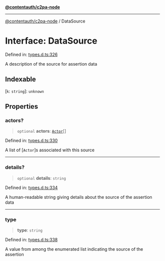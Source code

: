 [**@contentauth/c2pa-node**](../README.md)

***

[@contentauth/c2pa-node](../README.md) / DataSource

# Interface: DataSource

Defined in: [types.d.ts:326](https://github.com/contentauth/c2pa-node-v2/blob/280e70a4878b95c480efb475988df1206fe5da39/js-src/types.d.ts#L326)

A description of the source for assertion data

## Indexable

\[`k`: `string`\]: `unknown`

## Properties

### actors?

> `optional` **actors**: [`Actor`](Actor.md)[]

Defined in: [types.d.ts:330](https://github.com/contentauth/c2pa-node-v2/blob/280e70a4878b95c480efb475988df1206fe5da39/js-src/types.d.ts#L330)

A list of [`Actor`]s associated with this source

***

### details?

> `optional` **details**: `string`

Defined in: [types.d.ts:334](https://github.com/contentauth/c2pa-node-v2/blob/280e70a4878b95c480efb475988df1206fe5da39/js-src/types.d.ts#L334)

A human-readable string giving details about the source of the assertion data

***

### type

> **type**: `string`

Defined in: [types.d.ts:338](https://github.com/contentauth/c2pa-node-v2/blob/280e70a4878b95c480efb475988df1206fe5da39/js-src/types.d.ts#L338)

A value from among the enumerated list indicating the source of the assertion
